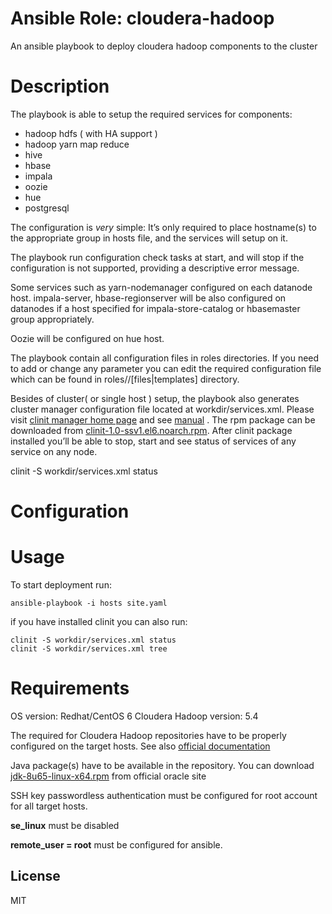 # Ansible Role: cloudera-hadoop 

An ansible playbook to deploy cloudera hadoop components to the cluster

# Description
The playbook is able to setup the required services for components:
* hadoop hdfs ( with HA support )
*	hadoop yarn map reduce
*	hive
*	hbase
*	impala
*	oozie
*	hue
*	postgresql 

The configuration is _very_ simple:
It’s only required to place hostname(s) to the appropriate group in hosts file, and the services will setup on it.

The playbook run configuration check tasks at start, and will stop if the configuration is not supported,
providing a descriptive error message. 

Some services such as yarn-nodemanager configured on each datanode host.
impala-server, hbase-regionserver will be also configured on datanodes if a host specified for impala-store-catalog or hbasemaster
group appropriately.

Oozie will be configured on hue host.

The playbook contain all configuration files in roles directories. If you need to add or change any parameter you can edit
the required configuration file which can be found in roles/<product>/[files|templates] directory.

Besides of cluster( or single host ) setup, the playbook also generates cluster manager configuration file located at workdir/services.xml.
Please visit [clinit manager home page](https://github.com/sergevs/clinit) and see [manual](https://github.com/sergevs/clinit/wiki) .
The rpm package can be downloaded from [clinit-1.0-ssv1.el6.noarch.rpm](https://github.com/sergevs/clinit/releases/download/1.0/clinit-1.0-ssv1.el6.noarch.rpm).
After clinit package installed you’ll be able to stop, start and see status of services of any service on any node.

clinit -S workdir/services.xml status
# Configuration

# Usage
To start deployment run:

    ansible-playbook -i hosts site.yaml 

if you have installed clinit you can also run:

    clinit -S workdir/services.xml status
    clinit -S workdir/services.xml tree

# Requirements
OS version: Redhat/CentOS 6
Cloudera Hadoop version: 5.4

The required for Cloudera Hadoop repositories have to be properly configured on the target hosts.
See also [official documentation](http://www.cloudera.com/content/www/en-us/documentation/enterprise/latest/topics/cdh_ig_yumrepo_local_create.html)

Java package(s) have to be available in the repository. You can download [jdk-8u65-linux-x64.rpm](http://www.oracle.com/technetwork/java/javase/downloads/java-archive-javase8-2177648.html#jdk-8u60-oth-JPR) from official oracle site

SSH key passwordless authentication must be configured for root account for all target hosts.

**se_linux** must be disabled

**remote_user = root** must be configured for ansible.

## License

MIT
